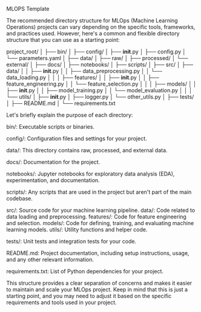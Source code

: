 MLOPS Template

The recommended directory structure for MLOps (Machine Learning Operations) projects can vary depending on the specific tools, frameworks, and practices used. However, here's a common and flexible directory structure that you can use as a starting point:

project_root/
│
├── bin/
│
├── config/
│   ├── __init__.py
│   ├── config.py
│   └── parameters.yaml
│
├── data/
│   ├── raw/
│   ├── processed/
│   └── external/
│
├── docs/
│
├── notebooks/
│
├── scripts/
│
├── src/
│   ├── data/
│   │   ├── __init__.py
│   │   ├── data_preprocessing.py
│   │   └── data_loading.py
│   │
│   ├── features/
│   │   ├── __init__.py
│   │   ├── feature_engineering.py
│   │   └── feature_selection.py
│   │
│   ├── models/
│   │   ├── __init__.py
│   │   ├── model_training.py
│   │   └── model_evaluation.py
│   │
│   └── utils/
│       ├── __init__.py
│       ├── logger.py
│       └── other_utils.py
│
├── tests/
│
├── README.md
│
└── requirements.txt

Let's briefly explain the purpose of each directory:

bin/: Executable scripts or binaries.

config/: Configuration files and settings for your project.

data/: This directory contains raw, processed, and external data.

docs/: Documentation for the project.

notebooks/: Jupyter notebooks for exploratory data analysis (EDA), experimentation, and documentation.

scripts/: Any scripts that are used in the project but aren't part of the main codebase.

src/: Source code for your machine learning pipeline.
    data/: Code related to data loading and preprocessing.
    features/: Code for feature engineering and selection.
    models/: Code for defining, training, and evaluating machine learning models.
    utils/: Utility functions and helper code.

tests/: Unit tests and integration tests for your code.

README.md: Project documentation, including setup instructions, usage, and any other relevant information.

requirements.txt: List of Python dependencies for your project.

This structure provides a clear separation of concerns and makes it easier to maintain and scale your MLOps project. Keep in mind that this is just a starting point, and you may need to adjust it based on the specific requirements and tools used in your project.
